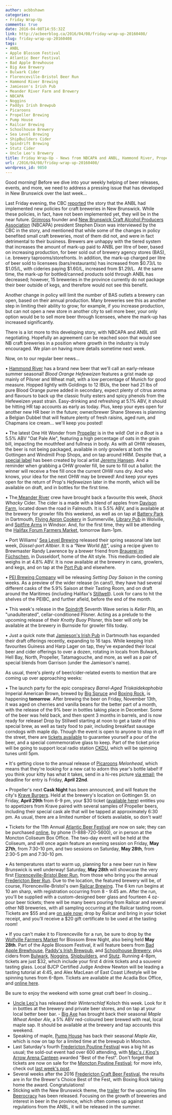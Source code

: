 ```yaml
---
author: acbbshawn
categories:
- Friday Wrap-Up
comments: true
date: 2016-04-08T14:55:32Z
link: http://acbeerblog.ca/2016/04/08/friday-wrap-up-20160408/
slug: friday-wrap-up-20160408
tags:
- ANBL
- Apple Blossom Festival
- Atlantic Beer Festival
- Bad Apple Brewhouse
- Big Axe Brewery
- Bulwark Cider
- Florenceville-Bristol Beer Run
- Hammond River Brewing
- Jamieson's Irish Pub
- Meander River Farm and Brewery
- NBCAPA
- Noggins
- Paddys Irish Brewpub
- Picaroons
- Propeller Brewing
- Pump House
- Railcar Brewing
- Schoolhouse Brewery
- Sea Level Brewing
- ShipBuilders Cider
- Spindrift Brewing
- Stutz Cider
- Uncle Leo's Brewery
title: Friday Wrap-Up - News from NBCAPA and ANBL, Hammond River, Propeller, and more!
url: /2016/04/08/friday-wrap-up-20160408/
wordpress_id: 9850
---
```


Good morning! Before we dive into your weekly helping of beer releases, events, and more, we need to address a pressing issue that has developed in New Brunswick over the last week...

Last Friday evening, the CBC [reported](http://www.cbc.ca/news/canada/new-brunswick/nb-liquor-implents-new-policy-changes-for-craft-beer-producers-1.3517397) the story that the ANBL had implemented new policies for craft breweries in New Brunswick. While these policies, in fact, have not been implemented yet, they will be in the near future. [Grimross](https://www.facebook.com/pages/Grimross-Brewing-Co/110264115801307) founder and [New Brunswick Craft Alcohol Producers Association](https://www.facebook.com/nbcapa) (NBCAPA) president Stephen Dixon was interviewed by the CBC in the story, and mentioned that while some of the changes in policy benefited small craft breweries, most of them did not, and were in fact detrimental to their business. Brewers are unhappy with the tiered system that increases the amount of mark-up paid to ANBL per litre of beer, based on increasing production, for beer sold out of brewery agency stores (BAS), i.e. brewery taprooms/storefronts. In addition, the mark-up charged per litre of beer sold to licensees (bars/restaurants) has increased from $0.73/L to $1.05/L, with cideries paying $1.60/L, increased from $1.29/L.  At the same time, the mark-up for bottled/canned products sold through ANBL has decreased; however, 15 breweries in the province currently do not package their beer outside of kegs, and therefore would not see this benefit.

Another change in policy will limit the number of BAS outlets a brewery can open, based on their annual production. Many breweries see this as another step in limiting their ability to grow; for example, if you increase production, but can not open a new store in another city to sell more beer, your only option would be to sell more beer through licensees, where the mark-up has increased significantly.

There is a lot more to this developing story, with NBCAPA and ANBL still negotiating. Hopefully an agreement can be reached soon that would see NB craft breweries in a position where growth in the industry is truly encouraged. We plan on having more details sometime next week.

Now, on to our regular beer news...

• [Hammond River](https://www.facebook.com/hammondriverbrewery) has a brand new beer that we'll call an early-release summer seasonal! _Blood Orange Hefeweizen_ features a grist made up mainly of Pilsner and Wheat malt, with a low percentage of Munich for good measure. Hopped lightly with Goldings to 12 IBUs, the beer had 21 lbs of pure Blood Orange puree added in secondary, expect plenty of citrus aroma and flavours to back up the classic fruity esters and spicy phenols from the Hefeweizen yeast strain. Easy-drinking and refreshing at 5.1% ABV, it should be hitting HR tap accounts as early as today. Plus, keep your eyes open for another new HR beer in the future; owner/brewer Shane Steeves is planning a Belgian Dubbel that will feature plenty of fresh raisins, aged rum, and Chapmans ice cream... we'll keep you posted!

• The latest One Hit Wonder from [Propeller](http://www.drinkpropeller.ca/) is in the wild! _Oat in a Boat_ is a 5.5% ABV "Oat Pale Ale", featuring a high percentage of oats in the grain bill, impacting the mouthfeel and fullness in body. As with all OHW releases, the beer is not being packaged, available in only growlers at both the Gottingen and Windmill Prop Shops, and on tap around HRM. Despite that, a [special label](https://pbs.twimg.com/media/CfTROBmXEAACGA9.jpg) has been created by local artist [Jeremy Hansen](http://mynameisgerms.tumblr.com). And a reminder when grabbing a OHW growler fill, be sure to fill out a ballot: the winner will receive a free fill once the current OHW runs dry. And who knows, your idea for the next OHW may be brewed! And keep your eyes open for the return of Prop's _Hefeweizen_ later in the month, which will be available on draft, and in bottles for the first time.

• The[ Meander River](http://www.meanderriverfarm.ca/) crew have brought back a favourite this week, _Shack Whacky_ Cider. The cider is a made with a blend of apples from [Davison Farm](http://davisoncornmaze.ca/), located down the road in Falmouth. It is 5.5% ABV, and is available at the brewery for growler fills this weekend, as well as on tap at [Battery Park](http://batterypark.ca/) in Dartmouth, [Flying Apron Cookery](http://flyingaproncookery.com/) in Summerville, [Library Pub](http://thelibrarypub.ca/) in Wolville, and [Spitfire Arms](http://www.spitfirearms.com/) in Windsor. And, for the first time, they will be attending the [Halifax Forum Farmers Market](http://forumfarmersmarket.ca/), tomorrow 8am-1pm.

• Port Williams' [Sea Level Brewing](http://www.sealevelbrewing.com/) released their spring seasonal late last week, _Düssel-port Altbier_. It is a “New World [Alt](http://www.bjcp.org/2008styles/style07.php#1c)”, using a recipe given to Brewmaster Randy Lawrence by a brewer friend from [Brauerei im Füchschen](http://www.fuechschen.de/), in Dusseldorf, home of the Alt style. This medium-bodied ale weighs in at 4.8% ABV. It is now available at the brewery in cans, growlers, and kegs, and on tap at the [Port Pub](http://theportpub.com/) and elsewhere.

• [PEI Brewing Company](http://peibrewingcompany.com/) will be releasing _Setting Day Saison_ in the coming weeks. As a preview of the wider release (in cans!), they have had several different casks of the 5.9% Saison at their Tasting Room, and on draft around the Maritimes (including Halifax's [Stillwell](http://www.barstillwell.com/)). Look for cans to hit the shelves of the PEIBC, and further afield, before the end of the month.

• This week's release in the [Spindrift](http://spindriftbrewing.com/) Seventh Wave series is _Keller Pils_, an "unadulterated", cellar-conditioned Pilsner. Acting as a prelude to the upcoming release of their _Knotty Buoy_ Pilsner, this beer will only be available at the brewery in Burnside for growler fills today.

• Just a quick note that [Jamieson's Irish Pub](http://www.jamiesons.ca/Jamiesons/Welcome.html) in Dartmouth has expanded their draft offerings recently, expanding to 16 taps. While keeping Irish favourites Guiness and Harp Lager on tap, they've expanded their local beer and cider offerings to over a dozen, rotating in locals from Bulwark, Hell Bay, North, Propeller, Tatamagouche, and more, as well as a pair of special blends from Garrison (under the Jamieson's name).

As usual, there's plenty of beer/cider-related events to mention that are coming up over approaching weeks:

• The launch party for the epic conspiracy _Barrel-Aged Triskaidekaphobia_ Imperial American Brown, brewed by [Big Spruce](http://www.bigspruce.ca/) and [Boxing Rock](http://www.boxingrock.ca/), is happening **tomorrow**. After brewing the beer on Friday, November 13th, it was aged on cherries and vanilla beans for the better part of a month, with the release of the 9% beer in bottles taking place in December. Some of the beer was held back, and then spent 3 months in barrels, and is now ready for release! Drop by Stillwell starting at noon to get a taste of this special brew, as well as tasty food to pair, including breakfast sausage corndogs with maple dip. Though the event is open to anyone to stop in off the street, there are [tickets available](https://www.eventbrite.ca/e/triskaidekaphobia-barrel-aged-launch-in-support-of-ckdu-tickets-23928242016) to guarantee yourself a pour of the beer, and a special commemorative glass to keep. Part of the ticket price will be going to support local radio station [CKDU](http://ckdu.ca/), which will be spinning tunes until 5pm.

• It's getting close to the annual release of [Picaroons](https://www.facebook.com/picaroons) _Melonhead_, which means that they're looking for a new cat to adorn this year's bottle label! If you think your kitty has what it takes, send in a hi-res picture [via email](mailto:melonheadcontest@gmail.com); the deadline for entry is Friday, **April 22nd**.

• Propeller's next **Cask Night** has been announced, and will feature the city's [Krave Burgers](http://www.kraveburger.com/). Held at the brewery's location on Gottingen St. on Friday, **April 29th** from 6-9 pm, your $30 ticket ([available here](https://www.eventbrite.ca/e/propr-cask-night-ft-krave-burgers-tickets-24436983676)) entitles you to appetizers from Krave paired with several samples of Propeller beers, including their special cask ale that will be tapped at approximately 6:30 pm. As usual, there are a limited number of tickets available, so don't wait!

• Tickets for the 11th Annual [Atlantic Beer Festival](http://www.atlanticbeerfestival.ca/index.htm) are now on sale; they can be purchased [online](https://tickets.moncton.ca/Online/default.asp?doWork::WScontent::loadArticle=Load&BOparam::WScontent::loadArticle::article_id=E3611EFE-F470-4825-B0D6-9E76E4ABC5CC), by phone (1-888-720-5600), or in person at the Moncton Coliseum Box Office. The two-day event will be held at the Coliseum, and will once again feature an evening session on Friday, **May 27th**, from 7:30-10 pm, and two sessions on Saturday, **May 28th**, from 2:30-5 pm and 7:30-10 pm.

• As temperatures start to warm up, planning for a new beer run in New Brunswick is well underway! Saturday, **May 28th** will showcase the very first [Florenceville-Bristol Beer Run](https://www.facebook.com/events/407801282751464/), from those who bring you the annual [Fredericton Beer Run](https://www.facebook.com/events/1478512705794596/). Due to the location, the featured brewery will be, of course, Florenceville-Bristol's own [Railcar Brewing](http://railcarbrewing.com/). The 6 km run begins at 10 am sharp, with registration occurring from 8 - 9:45 am. After the run, you'll be supplied with a custom-designed beer glass and fourteen 4 oz-pour beer tickets; there will be many beers pouring from Railcar and several other NB breweries, with all sampling occurring at the Railcar tasting room. Tickets are $55 and are [on sale now](https://raceroster.com/events/2016/6926/florenceville-bristol-beer-run); drop by Railcar and bring in your ticket receipt, and you'll receive a $20 gift certificate to be used at the tasting room!

• If you can't make it to Florenceville for a run, be sure to drop by the [Wolfville Farmers Market](http://www.wolfvillefarmersmarket.ca/) for Blossom Brew Night, also being held **May 28th**. Part of the Apple Blossom Festival, it will feature beers from [Bad Apple Brewhouse](http://badapplebrewhouse.ca/), [Paddy's Irish Brewpub](http://www.paddyspub.ca/), and [Schoolhouse Brewery](http://www.schoolhousebrewery.ca/), plus ciders from [Bulwark](http://www.bulwarkcider.com/), [Noggins](http://www.nogginsfarm.ca/tideview_cider.php), [Shipbuilders](http://www.shipbuilderscider.ca/), and [Stutz](http://www.stutzcider.com/). Running 4-8pm, tickets are just $32, which include your first 4 drink tickets and a souvenir tasting glass. Local BJCP Certified Judge Andrew Newton will be leading a tasting tutorial at 4:45, and Alex MacLean of East Coast Lifestyle will be spinning tunes from 6-8pm. Tickets are available at the Acadia Box Office, and [online here](https://boxoffice.acadiau.ca/TheatreManager/1/login?event=3073).

Be sure to enjoy the weekend with some great craft beer! In closing...

- [Uncle Leo's](http://uncleleosbrewery.ca/) has released their _Winterschlaf_ Kolsch this week. Look for it in bottles at the brewery and private beer stores, and on tap at your local better beer bar.
- [Big Axe](https://www.facebook.com/BigAxeBrewery) has brought back their seasonal _Maple Wheat Amber Ale_, a 5% ABV red-coloured beer brewed with real, local maple sap. It should be available at the brewery and tap accounts this weekend.
- Speaking of maple, [Pump House](http://beer.pumphousebrewery.ca/) has back their seasonal _Maple Ale_, which is now on tap for a limited time at the brewpub in Moncton.
- Last Saturday's fourth [Fredericton Poutine Festival](https://www.facebook.com/FrederictonPoutineFestival/) was a big hit as usual; the sold-out event had over 600 attending, with [Mac's / King's Arrow Arena Canteen](https://www.facebook.com/KingsArrowArenaCanteen/) awarded "Best of the Fest". Don't forget that tickets are now on sale for the [Moncton Poutine Festival](https://www.facebook.com/MonctonPoutineFestival/?fref=ts); for more info, check out [last week's post](http://acbeerblog.ca/2016/04/01/friday-wrap-up-20160401/).
- Several weeks after the 2016 [Fredericton Craft Beer Festival](http://www.frederictoncraftbeerfestival.com/), the results are in for the Brewer's Choice Best of the Fest, with Boxing Rock taking home the award. Congratulations!
- Sticking with the New Brunswick theme, the [trailer](https://vimeo.com/156348747) for the upcoming film [Beerocracy](http://beerocracymovie.com/) has been released. Focusing on the growth of breweries and interest in beer in the province, which often comes up against regulations from the ANBL, it will be released in the summer.
